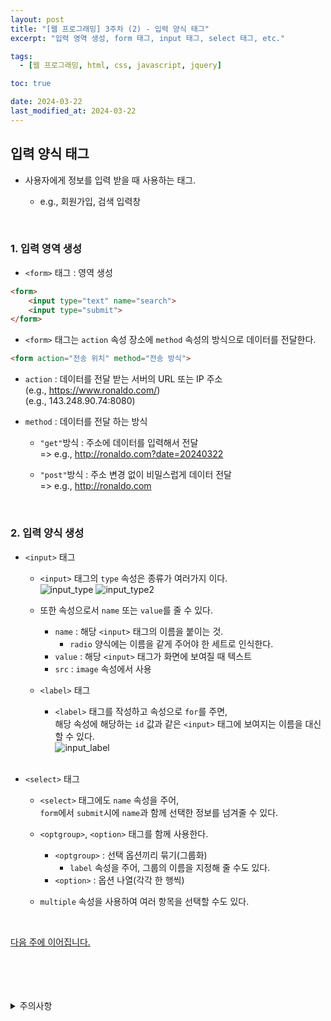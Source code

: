 ```yaml
---
layout: post
title: "[웹 프로그래밍] 3주차 (2) - 입력 양식 태그"
excerpt: "입력 영역 생성, form 태그, input 태그, select 태그, etc."

tags:
  - [웹 프로그래밍, html, css, javascript, jquery]

toc: true

date: 2024-03-22
last_modified_at: 2024-03-22
---
```

## 입력 양식 태그
- 사용자에게 정보를 입력 받을 때 사용하는 태그.

  - e.g., 회원가입, 검색 입력창

<br>

### 1. 입력 영역 생성
- `<form>` 태그 : 영역 생성

```html
<form>
    <input type="text" name="search">
    <input type="submit">
</form>
```

- `<form>` 태그는 `action` 속성 장소에 `method` 속성의 방식으로 데이터를 전달한다.

```html
<form action="전송 위치" method="전송 방식">
```

- `action` : 데이터를 전달 받는 서버의 URL 또는 IP 주소  
  (e.g., https://www.ronaldo.com/)  
  (e.g., 143.248.90.74:8080)

- `method` : 데이터를 전달 하는 방식
  - `"get"`방식 : 주소에 데이터를 입력해서 전달  
    => e.g., http://ronaldo.com?date=20240322
  - `"post"`방식 : 주소 변경 없이 비밀스럽게 데이터 전달  
    => e.g., http://ronaldo.com

    <br>

### 2. 입력 양식 생성
- `<input>` 태그

  - `<input>` 태그의 `type` 속성은 종류가 여러가지 이다.  
  ![input_type][def]
  ![input_type2][def2]

  - 또한 속성으로서 `name` 또는 `value`를 줄 수 있다.  
    - `name` : 해당 `<input>` 태그의 이름을 붙이는 것.  
      - `radio` 양식에는 이름을 같게 주어야 한 세트로 인식한다.  
    - `value` : 해당 `<input>` 태그가 화면에 보여질 때 텍스트
    - `src` : `image` 속성에서 사용

  - `<label>` 태그
    - `<label>` 태그를 작성하고 속성으로 `for`를 주면,  
    해당 속성에 해당하는 `id` 값과 같은 `<input>` 태그에 보여지는 이름을 대신할 수 있다.  
    ![input_label][def3]

    <br>

- `<select>` 태그
  - `<select>` 태그에도 `name` 속성을 주어,  
  `form`에서 `submit`시에 `name`과 함께 선택한 정보를 넘겨줄 수 있다.  
  - `<optgroup>`, `<option>` 태그를 함께 사용한다.
    - `<optgroup>` : 선택 옵션끼리 묶기(그룹화)
      - `label` 속성을 주어, 그룹의 이름을 지정해 줄 수도 있다.
    - `<option>` : 옵션 나열(각각 한 행씩)

  - `multiple` 속성을 사용하여 여러 항목을 선택할 수도 있다.  

  <br>

[다음 주에 이어집니다.](https://orbit3230.github.io/2024/03/26/WP_week4_1/)

<br>
<br>
<br>
<br>
<details>
<summary>주의사항</summary>
<div markdown="1">

이 포스팅은 강원대학교 김아욱 교수님의 웹 프로그래밍 수업을 들으며 내용을 정리 한 것입니다.  
수업 내용에 대한 저작권은 교수님께 있으니,  
다른 곳으로의 무분별한 내용 복사를 자제해 주세요.

</div>
</details> 

[def]: https://i.imgur.com/rQviXYK.png
[def2]: https://i.imgur.com/EVdutzS.png
[def3]: https://i.imgur.com/BxCSL4c.png